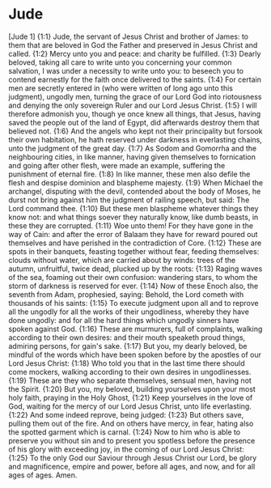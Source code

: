 # Jude

[Jude 1]
{1:1} Jude, the servant of Jesus Christ and brother of James: to them that are beloved in God the Father and preserved in Jesus Christ and called.
{1:2} Mercy unto you and peace: and charity be fulfilled.
{1:3} Dearly beloved, taking all care to write unto you concerning your common salvation, I was under a necessity to write unto you: to beseech you to contend earnestly for the faith once delivered to the saints.
{1:4} For certain men are secretly entered in (who were written of long ago unto this judgment), ungodly men, turning the grace of our Lord God into riotousness and denying the only sovereign Ruler and our Lord Jesus Christ.
{1:5} I will therefore admonish you, though ye once knew all things, that Jesus, having saved the people out of the land of Egypt, did afterwards destroy them that believed not.
{1:6} And the angels who kept not their principality but forsook their own habitation, he hath reserved under darkness in everlasting chains, unto the judgment of the great day.
{1:7} As Sodom and Gomorrha and the neighbouring cities, in like manner, having given themselves to fornication and going after other flesh, were made an example, suffering the punishment of eternal fire.
{1:8} In like manner, these men also defile the flesh and despise dominion and blaspheme majesty.
{1:9} When Michael the archangel, disputing with the devil, contended about the body of Moses, he durst not bring against him the judgment of railing speech, but said: The Lord command thee.
{1:10} But these men blaspheme whatever things they know not: and what things soever they naturally know, like dumb beasts, in these they are corrupted.
{1:11} Woe unto them! For they have gone in the way of Cain: and after the error of Balaam they have for reward poured out themselves and have perished in the contradiction of Core.
{1:12} These are spots in their banquets, feasting together without fear, feeding themselves: clouds without water, which are carried about by winds: trees of the autumn, unfruitful, twice dead, plucked up by the roots:
{1:13} Raging waves of the sea, foaming out their own confusion: wandering stars, to whom the storm of darkness is reserved for ever.
{1:14} Now of these Enoch also, the seventh from Adam, prophesied, saying: Behold, the Lord cometh with thousands of his saints:
{1:15} To execute judgment upon all and to reprove all the ungodly for all the works of their ungodliness, whereby they have done ungodly: and for all the hard things which ungodly sinners have spoken against God.
{1:16} These are murmurers, full of complaints, walking according to their own desires: and their mouth speaketh proud things, admiring persons, for gain's sake.
{1:17} But you, my dearly beloved, be mindful of the words which have been spoken before by the apostles of our Lord Jesus Christ:
{1:18} Who told you that in the last time there should come mockers, walking according to their own desires in ungodlinesses.
{1:19} These are they who separate themselves, sensual men, having not the Spirit.
{1:20} But you, my beloved, building yourselves upon your most holy faith, praying in the Holy Ghost,
{1:21} Keep yourselves in the love of God, waiting for the mercy of our Lord Jesus Christ, unto life everlasting.
{1:22} And some indeed reprove, being judged:
{1:23} But others save, pulling them out of the fire. And on others have mercy, in fear, hating also the spotted garment which is carnal.
{1:24} Now to him who is able to preserve you without sin and to present you spotless before the presence of his glory with exceeding joy, in the coming of our Lord Jesus Christ:
{1:25} To the only God our Saviour through Jesus Christ our Lord, be glory and magnificence, empire and power, before all ages, and now, and for all ages of ages. Amen.